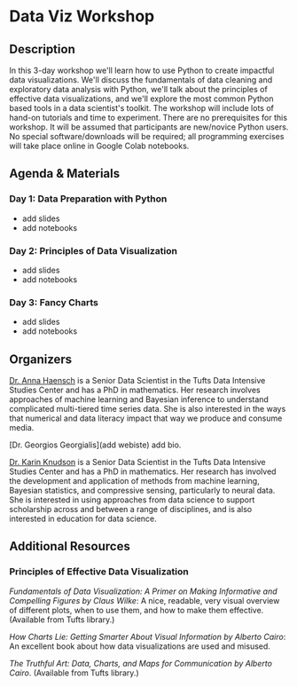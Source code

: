 # Data Viz Workshop

## Description

In this 3-day workshop we'll learn how to use Python to create impactful data visualizations. We'll discuss the fundamentals of data cleaning and exploratory data analysis with Python, we'll talk about the principles of effective data visualizations, and we'll explore the most common Python based tools in a data scientist's toolkit. The workshop will include lots of hand-on tutorials and time to experiment. There are no prerequisites for this workshop. It will be assumed that participants are new/novice Python users. No special software/downloads will be required; all programming exercises will take place online in Google Colab notebooks. 

## Agenda & Materials

### Day 1: Data Preparation with Python
* add slides
* add notebooks

### Day 2: Principles of Data Visualization
* add slides
* add notebooks

### Day 3: Fancy Charts
* add slides
* add notebooks

## Organizers

[Dr. Anna Haensch](annahaensch.com) is a Senior Data Scientist in the Tufts Data Intensive Studies Center and has a PhD in mathematics. Her research involves approaches of machine learning and Bayesian inference to understand complicated multi-tiered time series data. She is also interested in the ways that numerical and data literacy impact that way we produce and consume media.

[Dr. Georgios Georgialis](add webiste) add bio.

[Dr. Karin Knudson](https://karinknudson.com/) is a Senior Data Scientist in the Tufts Data Intensive Studies Center and has a PhD in mathematics. Her research has involved the development and application of methods from machine learning, Bayesian statistics, and compressive sensing, particularly to neural data. She is interested in using approaches from data science to support scholarship across and between a range of disciplines, and is also interested in education for data science.

## Additional Resources

### Principles of Effective Data Visualization

_Fundamentals of Data Visualization: A Primer on Making Informative and Compelling Figures by Claus Wilke_: A nice, readable, very visual overview of different plots, when to use them, and how to make them effective. (Available from Tufts library.)

_How Charts Lie: Getting Smarter About Visual Information by Alberto Cairo_: An excellent book about how data visualizations are used and misused.

_The Truthful Art: Data, Charts, and Maps for Communication by Alberto Cairo_. (Available from Tufts library.)

